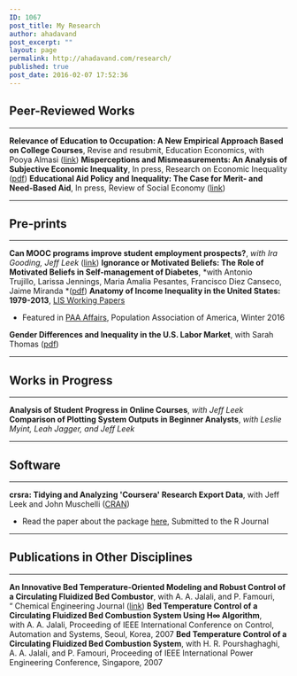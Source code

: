 ```yaml
---
ID: 1067
post_title: My Research
author: ahadavand
post_excerpt: ""
layout: page
permalink: http://ahadavand.com/research/
published: true
post_date: 2016-02-07 17:52:36
---
```

<!-- [section_title text="Work in Progress"] -->

## Peer-Reviewed Works

* * *

**Relevance of Education to Occupation: A New Empirical Approach Based on College Courses**, Revise and resubmit, Education Economics, with Pooya Almasi ([link][1]) **Misperceptions and Mismeasurements: An Analysis of Subjective Economic Inequality**, In press, Research on Economic Inequality ([pdf][2]) **Educational Aid Policy and Inequality: The Case for Merit- and Need-Based Aid**, In press, Review of Social Economy ([link][3]) 
* * *

## Pre-prints

* * *

**Can MOOC programs improve student employment prospects?**, *with Ira Gooding, Jeff Leek* ([link][4]) **Ignorance or Motivated Beliefs: The Role of Motivated Beliefs in Self-management of Diabetes**, *with Antonio Trujillo, Larissa Jennings, Maria Amalia Pesantes, Francisco Diez Canseco, Jaime Miranda *([pdf][5]) **Anatomy of Income Inequality in the United States: 1979-2013**, [LIS Working Papers][6] 
*   Featured in [PAA Affairs][7], Population Association of America, Winter 2016

**Gender Differences and Inequality in the U.S. Labor Market**, with Sarah Thomas ([pdf][8]) 
* * *

## Works in Progress

* * *

**Analysis of Student Progress in Online Courses**, *with Jeff Leek* **Comparison of Plotting System Outputs in Beginner Analysts**, *with Leslie Myint, Leah Jagger, and Jeff Leek* <!--[section_title text="Working Papers"] -->

<!--[section_title text="Software"] -->

* * *

## Software

* * *

**crsra: Tidying and Analyzing 'Coursera' Research Export Data**, with Jeff Leek and John Muschelli ([CRAN][9]) 
*   Read the paper about the package [here][10], Submitted to the R Journal

<!--[section_title text="Non-Academic Publications"] **Immigration Reform: STEM Legislation Would Give US Economy a Much Needed Boost**, (with Shahin Kaveh), PolicyMic.com (December 2011) **Why We Can't Cut Government Funding For Our Schools**, PolicyMic.com (January 2013) -->

<!--[section_title text="Non-Economics Academic Publications"]-->

* * *

## Publications in Other Disciplines

* * *

**An Innovative Bed Temperature-Oriented Modeling and Robust Control of a Circulating Fluidized Bed Combustor**, with A. A. Jalali, and P. Famouri, “ Chemical Engineering Journal ([link][11]) **Bed Temperature Control of a Circulating Fluidized Bed Combustion System Using H∞ Algorithm**, with A. A. Jalali, Proceeding of IEEE International Conference on Control, Automation and Systems, Seoul, Korea, 2007 **Bed Temperature Control of a Circulating Fluidized Bed Combustion System**, with H. R. Pourshaghaghi, A. A. Jalali, and P. Famouri, Proceeding of IEEE International Power Engineering Conference, Singapore, 2007

 [1]: http://ahadavand.com/wp-content/uploads/2018/10/JMP_hadavand_mismatching.pdf
 [2]: http://www.ecineq.org/milano/WP/ECINEQ2017-449.pdf
 [3]: http://ssrn.com/abstract=3079711
 [4]: https://ssrn.com/abstract=3260695
 [5]: http://ahadavand.com/wp-content/uploads/2018/10/bmi_final_version.pdf
 [6]: http://www.lisdatacenter.org/wps/liswps/686.pdf
 [7]: http://www.populationassociation.org/wp-content/uploads/PAA-Winter17.rev_.pdf
 [8]: http://ahadavand.com/wp-content/uploads/2017/04/Gender_Inequality__AER-2.pdf
 [9]: https://cran.r-project.org/web/packages/crsra/index.html
 [10]: https://github.com/ahdvnd/papers_crsra_package/blob/master/RJwrapper.pdf
 [11]: http://www.sciencedirect.com/science/article/pii/S1385894707007693
